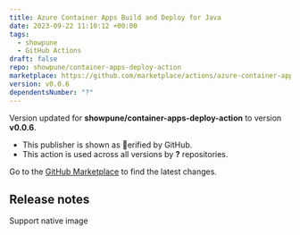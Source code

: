 ```yaml
---
title: Azure Container Apps Build and Deploy for Java
date: 2023-09-22 11:10:12 +00:00
tags:
  - showpune
  - GitHub Actions
draft: false
repo: showpune/container-apps-deploy-action
marketplace: https://github.com/marketplace/actions/azure-container-apps-build-and-deploy-for-java
version: v0.0.6
dependentsNumber: "?"
---
```



Version updated for **showpune/container-apps-deploy-action** to version **v0.0.6**.
- This publisher is shown as erified by GitHub.
- This action is used across all versions by **?** repositories.

Go to the [GitHub Marketplace](https://github.com/marketplace/actions/azure-container-apps-build-and-deploy-for-java) to find the latest changes.

## Release notes

Support native image

